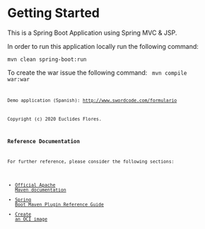 # Getting Started

This is a Spring Boot Application using Spring MVC & JSP.

In order to run this application locally run the following command:

<code>mvn clean spring-boot:run</code>

To create the war issue the following command:
<code> mvn compile war:war <code>

Demo application (Spanish): http://www.swordcode.com/formulario

Copyright (c) 2020 Euclides Flores.
### Reference Documentation
For further reference, please consider the following sections:

* [Official Apache Maven documentation](https://maven.apache.org/guides/index.html)
* [Spring Boot Maven Plugin Reference Guide](https://docs.spring.io/spring-boot/docs/2.3.2.RELEASE/maven-plugin/reference/html/)
* [Create an OCI image](https://docs.spring.io/spring-boot/docs/2.3.2.RELEASE/maven-plugin/reference/html/#build-image)

